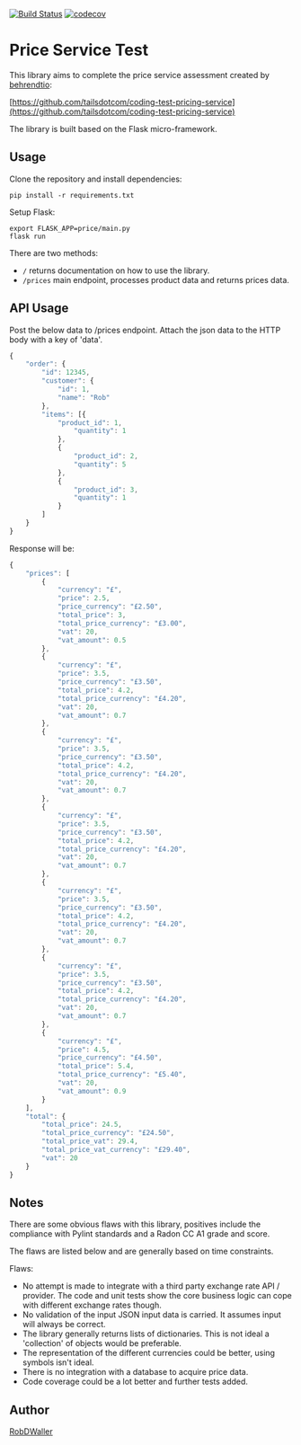 [![Build Status](https://travis-ci.org/RobDWaller/price-service.svg?branch=master)](https://travis-ci.org/RobDWaller/price-service) [![codecov](https://codecov.io/gh/RobDWaller/price-service/branch/master/graph/badge.svg)](https://codecov.io/gh/RobDWaller/price-service)
# Price Service Test

This library aims to complete the price service assessment created by [behrendtio](https://github.com/behrendtio):

[https://github.com/tailsdotcom/coding-test-pricing-service](https://github.com/tailsdotcom/coding-test-pricing-service)

The library is built based on the Flask micro-framework.

## Usage
Clone the repository and install dependencies:

```
pip install -r requirements.txt
```

Setup Flask:

```
export FLASK_APP=price/main.py
flask run
```

There are two methods:

- `/` returns documentation on how to use the library.
- `/prices` main endpoint, processes product data and returns prices data.

## API Usage

Post the below data to /prices endpoint. Attach the json data to the HTTP body with a key of 'data'.

```javascript
{
    "order": {
        "id": 12345,
        "customer": {
            "id": 1,
            "name": "Rob"
        },
        "items": [{
            "product_id": 1,
                "quantity": 1
            },
            {
                "product_id": 2,
                "quantity": 5
            },
            {
                "product_id": 3,
                "quantity": 1
            }
        ]
    }
}
```

Response will be:
```javascript
{
    "prices": [
        {
            "currency": "£",
            "price": 2.5,
            "price_currency": "£2.50",
            "total_price": 3,
            "total_price_currency": "£3.00",
            "vat": 20,
            "vat_amount": 0.5
        },
        {
            "currency": "£",
            "price": 3.5,
            "price_currency": "£3.50",
            "total_price": 4.2,
            "total_price_currency": "£4.20",
            "vat": 20,
            "vat_amount": 0.7
        },
        {
            "currency": "£",
            "price": 3.5,
            "price_currency": "£3.50",
            "total_price": 4.2,
            "total_price_currency": "£4.20",
            "vat": 20,
            "vat_amount": 0.7
        },
        {
            "currency": "£",
            "price": 3.5,
            "price_currency": "£3.50",
            "total_price": 4.2,
            "total_price_currency": "£4.20",
            "vat": 20,
            "vat_amount": 0.7
        },
        {
            "currency": "£",
            "price": 3.5,
            "price_currency": "£3.50",
            "total_price": 4.2,
            "total_price_currency": "£4.20",
            "vat": 20,
            "vat_amount": 0.7
        },
        {
            "currency": "£",
            "price": 3.5,
            "price_currency": "£3.50",
            "total_price": 4.2,
            "total_price_currency": "£4.20",
            "vat": 20,
            "vat_amount": 0.7
        },
        {
            "currency": "£",
            "price": 4.5,
            "price_currency": "£4.50",
            "total_price": 5.4,
            "total_price_currency": "£5.40",
            "vat": 20,
            "vat_amount": 0.9
        }
    ],
    "total": {
        "total_price": 24.5,
        "total_price_currency": "£24.50",
        "total_price_vat": 29.4,
        "total_price_vat_currency": "£29.40",
        "vat": 20
    }
}
```

## Notes

There are some obvious flaws with this library, positives include the compliance with Pylint standards and a Radon CC A1 grade and score.

The flaws are listed below and are generally based on time constraints.

Flaws:

- No attempt is made to integrate with a third party exchange rate API / provider. The code and unit tests show the core business logic can cope with different exchange rates though.
- No validation of the input JSON input data is carried. It assumes input will always be correct.
- The library generally returns lists of dictionaries. This is not ideal a 'collection' of objects would be preferable.
- The representation of the different currencies could be better, using symbols isn't ideal.
- There is no integration with a database to acquire price data.
- Code coverage could be a lot better and further tests added.

## Author

[RobDWaller](https://twitter.com/RobDWaller)
